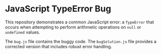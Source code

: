 # JavaScript TypeError Bug

This repository demonstrates a common JavaScript error: a `TypeError` that occurs when attempting to perform arithmetic operations on `null` or `undefined` values.

The `bug.js` file contains the buggy code. The `bugSolution.js` file provides a corrected version that includes robust error handling.
